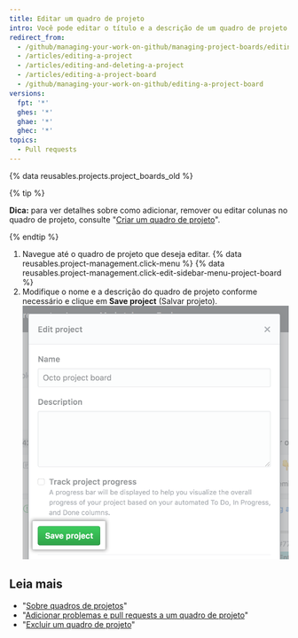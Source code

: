 ```yaml
---
title: Editar um quadro de projeto
intro: Você pode editar o título e a descrição de um quadro de projeto existente.
redirect_from:
  - /github/managing-your-work-on-github/managing-project-boards/editing-a-project-board
  - /articles/editing-a-project
  - /articles/editing-and-deleting-a-project
  - /articles/editing-a-project-board
  - /github/managing-your-work-on-github/editing-a-project-board
versions:
  fpt: '*'
  ghes: '*'
  ghae: '*'
  ghec: '*'
topics:
  - Pull requests
---
```


{% data reusables.projects.project_boards_old %}

{% tip %}

**Dica:** para ver detalhes sobre como adicionar, remover ou editar colunas no quadro de projeto, consulte "[Criar um quadro de projeto](/articles/creating-a-project-board)".

{% endtip %}

1. Navegue até o quadro de projeto que deseja editar.
{% data reusables.project-management.click-menu %}
{% data reusables.project-management.click-edit-sidebar-menu-project-board %}
4. Modifique o nome e a descrição do quadro de projeto conforme necessário e clique em **Save project** (Salvar projeto). ![Campos com o nome e a descrição do quadro de projeto e o botão Save project (Salvar projeto)](/assets/images/help/projects/edit-project-board-save-button.png)

## Leia mais

- "[Sobre quadros de projetos](/articles/about-project-boards)"
- "[Adicionar problemas e pull requests a um quadro de projeto](/articles/adding-issues-and-pull-requests-to-a-project-board)"
- "[Excluir um quadro de projeto](/articles/deleting-a-project-board)"
